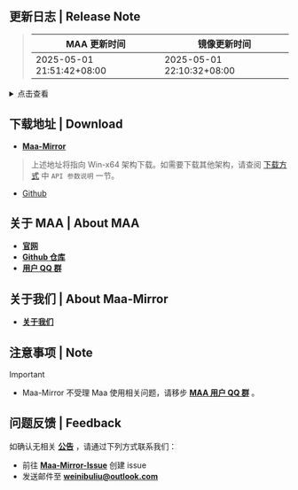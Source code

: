 ## 更新日志 | Release Note
> MAA 更新时间 | 镜像更新时间
> --- | ---
> 2025-05-01 21:51:42+08:00 | 2025-05-01 22:10:32+08:00

<details>

<summary>点击查看</summary>

## v5.16.0

### 基建又改了…… | Highlight

本次版本更新是六周年版本更新第一弹，紧急修复了一些由于新基建等导致的问题。

#### 新的基建

六周年版本对基建的改动主要体现在：一是增加了一列活动室，二是将左上角的“进驻总览”和“建造模式”的背景改为半透明。

我们在这个版本作了适配，并且开始了对基建队列与干员休整功能的初步适配。

如果你在使用基建功能的过程中遇到问题，请及时反馈~

#### 新的活动

这个版本我们适配了六周年活动推荐月卡、幸运墙等活动内容，适配了SideStory「众生行记」导航，应该没有遗漏了的吧（x

#### 新的技能识别与自动编队

我们更新了牛牛的技能识别模型，应该能更好的处理一些特殊情况，例如血条挡住技能图标之类的。

同时，由于六周年版本对部分职业图标做了改动，我们在这个版本也同步调整了自动编队的职业图标识别功能。

如果你在使用自动战斗功能的过程中遇到问题，请及时反馈~

----

### Base Construction Changes… Again | Highlight

This version update is the first wave of the 6th Anniversary content, and includes urgent fixes for issues caused by the new base system and other related changes.

#### New Base System

The main changes to the base in the 6th Anniversary update are:  
1. A new row of *Facilities* has been added.  
2. The background of the top-left "Operator Overview" and "Construction Mode" buttons is now semi-transparent.

We've updated MAA to adapt to these changes in this version, and have started initial work on supporting base queues and operator rest functionality.

If you encounter any issues while using the base system, please let us know promptly!

#### New Events

In this version, we've added support for the 6th Anniversary's featured events like the Monthly Pass recommendation, Lucky Wall, and more. We've also adapted the navigation for the SideStory **"An Obscure Wanderer"**. Hopefully we didn't miss anything this time (x

#### Improved Skill Recognition

We've updated the skill recognition model to better handle edge cases, like when the HP bar covers the skill icon.

As the icons of some classes have been changed, we've also updated the Auto Squad to match these changes.

If you run into problems using Auto Battle, don't hesitate to report them~

----

以下是详细内容：
Below is the full changelog:

### 新增 | New

* 特殊月卡扩大识别范围 `@`SherkeyXD
* 幸运墙适配六周年 `@`SherkeyXD
* SideStory「众生行记」导航 `@`SherkeyXD
* 更新技能识别模型，采用更全面的数据集训练 (#12490) `@`Plumess
* 适配基建队列轮换与干员休整 (#11252) `@`Lemon-miaow `@`ABA2396
* 优化技能识别模型 (#11984) `@`Plumess `@`ABA2396

### 改进 | Improved

* 优化训练室和加工站进站逻辑 `@`ABA2396
* 修改小游戏描述 `@`Daydreamer114

### 修复 | Fix

* 适配新基建 (#12500) `@`ABA2396
* 修正送抽任务 `@`SherkeyXD
* CheckLevelMax too fast without delay (#12498) `@`BxFS
* 构建日期显示错误 `@`ABA2396
* 下载源选择 MirrorChyan 时如果关闭自动下载，手动点击软件更新无提示 `@`ABA2396
* RecruitSupportOperator 拼写错误 `@`ABA2396
* vc++ 检测移动至文件检测后 `@`ABA2396
* EN RoutingRefreshNodeConfirm roi too small (#12491) `@`BxFS
* EN RoutingRefreshNode dimension too large (#12484) `@`BxFS
* KR RoutingRefreshNode dimension too large (#12487) `@`HX3N

### 文档 | Docs

* 移除过期描述 `@`ABA2396

### 其他 | Other

* manually update version.json `@`Constrat
* Manual update resources `@`Constrat
* 不启用外部通知时隐藏可选项 `@`ABA2396
* ignore templates for global `@`Constrat


</details>

## 下载地址 | Download
- **[Maa-Mirror](https://maa.mmirror.top/arch=win-x64?ver=v5.16.0)**
> 上述地址将指向 Win-x64 架构下载。如需要下载其他架构，请查阅 [下载方式](https://mmirror.top/download.html) 中 `API 参数说明` 一节。
- [Github](https://github.com/MaaAssistantArknights/MaaAssistantArknights/releases/v5.16.0)

## 关于 MAA | About MAA
- **[官网](https://maa.plus)**
- **[Github 仓库](https://github.com/MaaAssistantArknights/MaaAssistantArknights)**
- **[用户 QQ 群](https://ota.maa.plus/MaaAssistantArknights/api/qqgroup)**

## 关于我们 | About Maa-Mirror
- **[关于我们](https://mmirror.top/about.html)**

## 注意事项 | Note
> [!IMPORTANT]
> - Maa-Mirror 不受理 Maa 使用相关问题，请移步 **[MAA 用户 QQ 群](https://ota.maa.plus/MaaAssistantArknights/api/qqgroup)** 。

## 问题反馈 | Feedback
如确认无相关 **[公告](https://mmirror.top/post/gong-gao.html)** ，请通过下列方式联系我们：
- 前往 **[Maa-Mirror-Issue](https://github.com/MaaMirror/Maa-Mirror-Issue/issues)** 创建 issue
- 发送邮件至 **<a href="mailto:weinibuliu@outlook.com">weinibuliu@outlook.com</a>**

